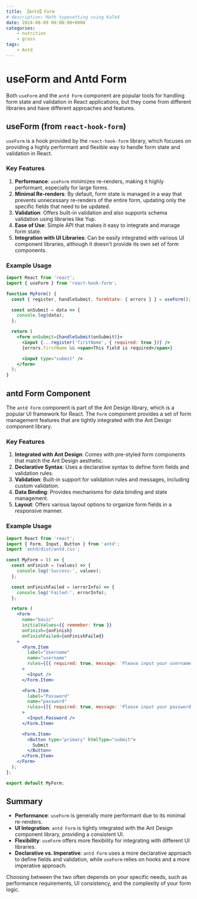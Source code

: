 ```yaml
---
title: 【Antd】Form
# description: Math typesetting using KaTeX
date: 2024-08-09 00:00:00+0000
categories: 
    - nutrition
    - grass
tags:
    - Antd
---
```

# useForm and Antd Form
Both `useForm` and the `antd Form` component are popular tools for handling form state and validation in React applications, but they come from different libraries and have different approaches and features.

## useForm (from `react-hook-form`)
`useForm` is a hook provided by the `react-hook-form` library, which focuses on providing a highly performant and flexible way to handle form state and validation in React.
### Key Features
1. **Performance**: `useForm` minimizes re-renders, making it highly performant, especially for large forms.
2. **Minimal Re-renders**: By default, form state is managed in a way that prevents unnecessary re-renders of the entire form, updating only the specific fields that need to be updated.
3. **Validation**: Offers built-in validation and also supports schema validation using libraries like Yup.
4. **Ease of Use**: Simple API that makes it easy to integrate and manage form state.
5. **Integration with UI Libraries**: Can be easily integrated with various UI component libraries, although it doesn't provide its own set of form components.
### Example Usage
```jsx
import React from 'react';
import { useForm } from 'react-hook-form';

function MyForm() {
  const { register, handleSubmit, formState: { errors } } = useForm();

  const onSubmit = data => {
    console.log(data);
  };

  return (
    <form onSubmit={handleSubmit(onSubmit)}>
      <input {...register('firstName', { required: true })} />
      {errors.firstName && <span>This field is required</span>}

      <input type="submit" />
    </form>
  );
}
```
## antd Form Component
The `antd Form` component is part of the Ant Design library, which is a popular UI framework for React. The `Form` component provides a set of form management features that are tightly integrated with the Ant Design component library.

### Key Features
1. **Integrated with Ant Design**: Comes with pre-styled form components that match the Ant Design aesthetic.
2. **Declarative Syntax**: Uses a declarative syntax to define form fields and validation rules.
3. **Validation**: Built-in support for validation rules and messages, including custom validation.
4. **Data Binding**: Provides mechanisms for data binding and state management.
5. **Layout**: Offers various layout options to organize form fields in a responsive manner.

### Example Usage
```jsx
import React from 'react';
import { Form, Input, Button } from 'antd';
import 'antd/dist/antd.css';

const MyForm = () => {
  const onFinish = (values) => {
    console.log('Success:', values);
  };

  const onFinishFailed = (errorInfo) => {
    console.log('Failed:', errorInfo);
  };

  return (
    <Form
      name="basic"
      initialValues={{ remember: true }}
      onFinish={onFinish}
      onFinishFailed={onFinishFailed}
    >
      <Form.Item
        label="Username"
        name="username"
        rules={[{ required: true, message: 'Please input your username!' }]}
      >
        <Input />
      </Form.Item>

      <Form.Item
        label="Password"
        name="password"
        rules={[{ required: true, message: 'Please input your password!' }]}
      >
        <Input.Password />
      </Form.Item>

      <Form.Item>
        <Button type="primary" htmlType="submit">
          Submit
        </Button>
      </Form.Item>
    </Form>
  );
};

export default MyForm;
```

## Summary

- **Performance**: `useForm` is generally more performant due to its minimal re-renders.
- **UI Integration**: `antd Form` is tightly integrated with the Ant Design component library, providing a consistent UI.
- **Flexibility**: `useForm` offers more flexibility for integrating with different UI libraries.
- **Declarative vs. Imperative**: `antd Form` uses a more declarative approach to define fields and validation, while `useForm` relies on hooks and a more imperative approach.

Choosing between the two often depends on your specific needs, such as performance requirements, UI consistency, and the complexity of your form logic.